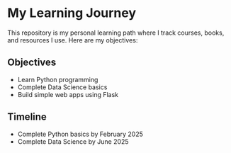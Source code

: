 # My Learning Journey

This repository is my personal learning path where I track courses, books, and resources I use. Here are my objectives:

## Objectives
- Learn Python programming
- Complete Data Science basics
- Build simple web apps using Flask

## Timeline
- Complete Python basics by February 2025
- Complete Data Science by June 2025
